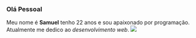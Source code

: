 ### Olá Pessoal

Meu nome é **Samuel** tenho 22 anos e sou apaixonado por programação. Atualmente me dedico ao _desenvolvimento web_. 
<img src="https://upload.wikimedia.org/wikipedia/commons/thumb/6/61/HTML5_logo_and_wordmark.svg/800px-HTML5_logo_and_wordmark.svg.png" />


